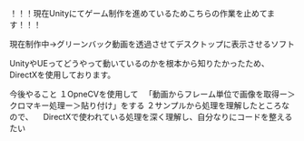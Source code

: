 ！！！現在Unityにてゲーム制作を進めているためこちらの作業を止めてます！！！

現在制作中->グリーンバック動画を透過させてデスクトップに表示させるソフト

UnityやUEってどうやって動いているのかを根本から知りたかったため、
DirectXを使用しております。

今後やること
１OpneCVを使用して
　「動画からフレーム単位で画像を取得ー＞クロマキー処理ー＞貼り付け」をする
２サンプルから処理を理解したところなので、
 　DirectXで使われている処理を深く理解し、自分なりにコードを整えるたい
